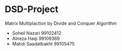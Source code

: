 # DSD-Project</br>
Matrix Multiplaction by Divide and Conquer Algorithm</br>
* Soheil Nazari        99102412</br>
* Alireza Haqi         99109369</br>
* Mahdi Saadatbakht    99105475</br>
